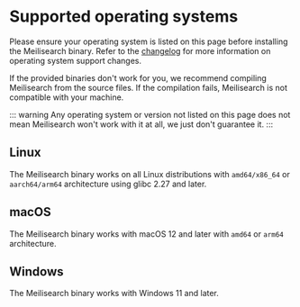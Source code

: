 # Supported operating systems

Please ensure your operating system is listed on this page before installing the Meilisearch binary. Refer to the [changelog](https://github.com/meilisearch/MeiliSearch/releases) for more information on operating system support changes.

If the provided binaries don't work for you, we recommend compiling Meilisearch from the source files. If the compilation fails, Meilisearch is not compatible with your machine.

::: warning
Any operating system or version not listed on this page does not mean Meilisearch won't work with it at all, we just don't guarantee it.
:::

## Linux

The Meilisearch binary works on all Linux distributions with `amd64/x86_64` or `aarch64/arm64` architecture using glibc 2.27 and later.

## macOS

The Meilisearch binary works with macOS 12 and later with `amd64` or `arm64` architecture.

## Windows

The Meilisearch binary works with Windows 11 and later.
